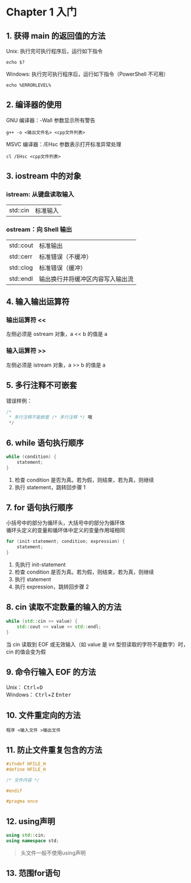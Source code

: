 # Chapter 1 入门

## 1. 获得 main 的返回值的方法

Unix: 执行完可执行程序后，运行如下指令

```Shell
echo $?
```

Windows: 执行完可执行程序后，运行如下指令（PowerShell 不可用）

```Shell
echo %ERRORLEVEL%
```

## 2. 编译器的使用

GNU 编译器：-Wall 参数显示所有警告

```Shell
g++ -o <输出文件名> <cpp文件列表>
```

MSVC 编译器：/EHsc 参数表示打开标准异常处理

```Shell
cl /EHsc <cpp文件列表>
```

## 3. iostream 中的对象

### istream: 从键盘读取输入

|          |          |
| :------- | :------- |
| std::cin | 标准输入 |

### ostream：向 Shell 输出

|           |                                |
| :-------- | :------------------------------|
| std::cout | 标准输出                        |
| std::cerr | 标准错误（不缓冲）              |
| std::clog | 标准错误（缓冲）                |
| std::endl | 输出换行并将缓冲区内容写入输出流 |

## 4. 输入输出运算符

### 输出运算符 <<

左侧必须是 ostream 对象，a << b 的值是 a

### 输入运算符 >>

左侧必须是 istream 对象，a >> b 的值是 a

## 5. 多行注释不可嵌套

错误样例：

```C++
/*
 * 多行注释不能嵌套 /* 多行注释 */ 哦
 */
```

## 6. while 语句执行顺序

```C++
while (condition) {
    statement;
}
```

1. 检查 condition 是否为真。若为假，则结束，若为真，则继续
2. 执行 statement，跳转回步骤 1

## 7. for 语句执行顺序

小括号中的部分为循环头，大括号中的部分为循环体  
循环头定义的变量和循环体中定义的变量作用域相同

```C++
for (init-statement; condition; expression) {
    statement;
}
```

1. 先执行 init-statement
2. 检查 condition 是否为真。若为假，则结束，若为真，则继续
3. 执行 statement
4. 执行 expression，跳转回步骤 2

## 8. cin 读取不定数量的输入的方法

```C++
while (std::cin >> value) {
    std::cout << value << std::endl;
}
```

当 cin 读取到 EOF 或无效输入（如 value 是 int 型但读取的字符不是数字）时，cin 的值会变为假

## 9. 命令行输入 EOF 的方法

Unix： <kbd>Ctrl</kbd>+<kbd>D</kbd>  
Windows： <kbd>Ctrl</kbd>+<kbd>Z</kbd> <kbd>Enter</kbd>

## 10. 文件重定向的方法

```Shell
程序 <输入文件 >输出文件
```

## 11. 防止文件重复包含的方法

```C++
#ifndef HFILE_H
#define HFILE_H

/* 文件内容 */

#endif
```

```C++
#pragma once
```

## 12. using声明

```C++
using std::cin;
using namespace std;
```

> 头文件一般不使用using声明

## 13. 范围for语句
